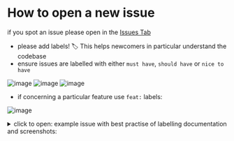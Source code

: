 # How to open a new issue

if you spot an issue please open in the [Issues Tab](https://github.com/lmcrean/dottie/issues)

- please add labels! 🏷️ This helps newcomers in particular understand the codebase
- ensure issues are labelled with either `must have`, `should have` or `nice to have`

![image](https://github.com/user-attachments/assets/cd23ef6b-43e7-4548-817a-0ceb89984dbf) ![image](https://github.com/user-attachments/assets/afad2ca9-5447-48e2-b7aa-0399e3e95bb3) ![image](https://github.com/user-attachments/assets/d1059148-4eb6-433a-bad9-141b1127b104)

- if concerning a particular feature use `feat:` labels:

![image](https://github.com/user-attachments/assets/41a91981-3ff2-4fb2-a2a5-ba22bb8a0c73)


<details>
<summary>
click to open: example issue with best practise of labelling documentation and screenshots:
</summary>

![image](https://github.com/user-attachments/assets/7833d04a-c163-4e2e-8d08-f8bcc5d172ad)

</details>

